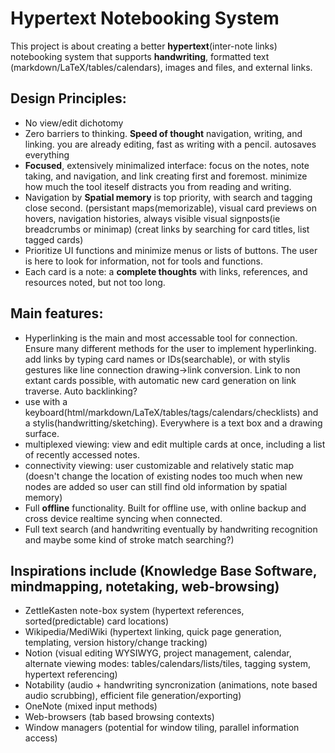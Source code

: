 # Hypertext Notebooking System

This project is about creating a better **hypertext**(inter-note links) notebooking system that supports **handwriting**, formatted text (markdown/LaTeX/tables/calendars), images and files, and external links.

## Design Principles:
- No view/edit dichotomy
- Zero barriers to thinking. **Speed of thought** navigation, writing, and linking.  you are already editing, fast as writing with a pencil. autosaves everything
- **Focused**, extensively minimalized interface: focus on the notes, note taking, and navigation, and link creating first and foremost. minimize how much the tool iteself distracts you from reading and writing.
- Navigation by **Spatial memory** is top priority, with search and tagging close second. (persistant maps(memorizable), visual card previews on hovers, navigation histories, always visible visual signposts(ie breadcrumbs or minimap) (creat links by searching for card titles, list tagged cards)
- Prioritize UI functions and minimize menus or lists of buttons.  The user is here to look for information, not for tools and functions.
- Each card is a note: a **complete thoughts** with links, references, and resources noted, but not too long.


## Main features:
- Hyperlinking is the main and most accessable tool for connection.  Ensure many different methods for the user to implement hyperlinking. add links by typing card names or IDs(searchable), or with stylis gestures like line connection drawing->link conversion.  Link to non extant cards possible, with automatic new card generation on link traverse.  Auto backlinking?
- use with a keyboard(html/markdown/LaTeX/tables/tags/calendars/checklists) and a stylis(handwritting/sketching). Everywhere is a text box and a drawing surface.
- multiplexed viewing: view and edit multiple cards at once, including a list of recently accessed notes.
- connectivity viewing: user customizable and relatively static map (doesn't change the location of existing nodes too much when new nodes are added so user can still find old information by spatial memory)
- Full **offline** functionality.  Built for offline use, with online backup and cross device realtime syncing when connected.
- Full text search (and handwriting eventually by handwriting recognition and maybe some kind of stroke match searching?)


## Inspirations include (Knowledge Base Software, mindmapping, notetaking, web-browsing)
- ZettleKasten note-box system (hypertext references, sorted(predictable) card locations)
- Wikipedia/MediWiki (hypertext linking, quick page generation, templating, version history/change tracking)
- Notion (visual editing WYSIWYG, project management, calendar, alternate viewing modes: tables/calendars/lists/tiles, tagging system, hypertext referencing)
- Notability (audio + handwriting syncronization (animations, note based audio scrubbing), efficient file generation/exporting)
- OneNote (mixed input methods)
- Web-browsers (tab based browsing contexts)
- Window managers (potential for window tiling, parallel information access)

